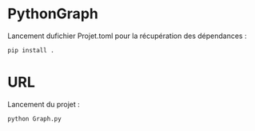 

# PythonGraph
Lancement dufichier Projet.toml pour la récupération des dépendances :
````bash
pip install .
````
# URL
Lancement du projet :
````bash
python Graph.py
````

